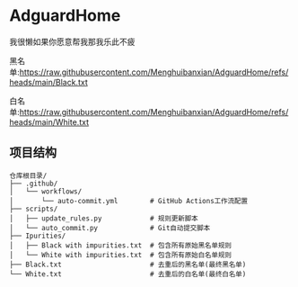# AdguardHome
我很懒如果你愿意帮我那我乐此不疲

黑名单:https://raw.githubusercontent.com/Menghuibanxian/AdguardHome/refs/heads/main/Black.txt

白名单:https://raw.githubusercontent.com/Menghuibanxian/AdguardHome/refs/heads/main/White.txt



## 项目结构

```
仓库根目录/
├── .github/
│   └── workflows/
│       └── auto-commit.yml        # GitHub Actions工作流配置
├── scripts/
│   ├── update_rules.py            # 规则更新脚本
│   └── auto_commit.py             # Git自动提交脚本
├── Ipurities/
│   ├── Black with impurities.txt  # 包含所有原始黑名单规则
│   └── White with impurities.txt  # 包含所有原始白名单规则
├── Black.txt                      # 去重后的黑名单(最终黑名单)
└── White.txt                      # 去重后的白名单(最终白名单)
```
